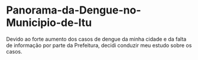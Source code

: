 # Panorama-da-Dengue-no-Municipio-de-Itu
Devido ao forte aumento dos casos de dengue da minha cidade e da falta de informação por parte da Prefeitura, decidi conduzir meu estudo sobre os casos.
